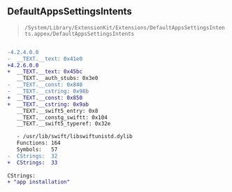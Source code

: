 ## DefaultAppsSettingsIntents

> `/System/Library/ExtensionKit/Extensions/DefaultAppsSettingsIntents.appex/DefaultAppsSettingsIntents`

```diff

-4.2.4.0.0
-  __TEXT.__text: 0x41e0
+4.2.6.0.0
+  __TEXT.__text: 0x45bc
   __TEXT.__auth_stubs: 0x3e0
-  __TEXT.__const: 0x840
-  __TEXT.__cstring: 0x98b
+  __TEXT.__const: 0x850
+  __TEXT.__cstring: 0x9ab
   __TEXT.__swift5_entry: 0x8
   __TEXT.__constg_swiftt: 0x104
   __TEXT.__swift5_typeref: 0x32e

   - /usr/lib/swift/libswiftunistd.dylib
   Functions: 164
   Symbols:   57
-  CStrings:  32
+  CStrings:  33
 
CStrings:
+ "app installation"

```
